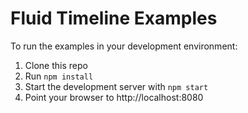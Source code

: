 # Fluid Timeline Examples
To run the examples in your development environment:

1. Clone this repo
2. Run `npm install`
3. Start the development server with `npm start`
4. Point your browser to http://localhost:8080

